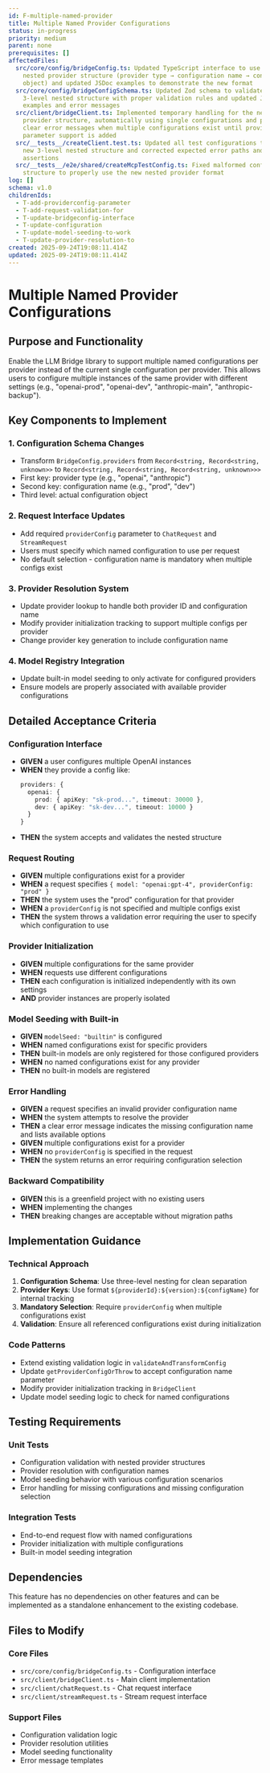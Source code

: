 ```yaml
---
id: F-multiple-named-provider
title: Multiple Named Provider Configurations
status: in-progress
priority: medium
parent: none
prerequisites: []
affectedFiles:
  src/core/config/bridgeConfig.ts: Updated TypeScript interface to use 3-level
    nested provider structure (provider type → configuration name → config
    object) and updated JSDoc examples to demonstrate the new format
  src/core/config/bridgeConfigSchema.ts: Updated Zod schema to validate the new
    3-level nested structure with proper validation rules and updated JSDoc
    examples and error messages
  src/client/bridgeClient.ts: Implemented temporary handling for the new nested
    provider structure, automatically using single configurations and providing
    clear error messages when multiple configurations exist until providerConfig
    parameter support is added
  src/__tests__/createClient.test.ts: Updated all test configurations to use the
    new 3-level nested structure and corrected expected error paths and test
    assertions
  src/__tests__/e2e/shared/createMcpTestConfig.ts: Fixed malformed configuration
    structure to properly use the new nested provider format
log: []
schema: v1.0
childrenIds:
  - T-add-providerconfig-parameter
  - T-add-request-validation-for
  - T-update-bridgeconfig-interface
  - T-update-configuration
  - T-update-model-seeding-to-work
  - T-update-provider-resolution-to
created: 2025-09-24T19:08:11.414Z
updated: 2025-09-24T19:08:11.414Z
---
```


# Multiple Named Provider Configurations

## Purpose and Functionality

Enable the LLM Bridge library to support multiple named configurations per provider instead of the current single configuration per provider. This allows users to configure multiple instances of the same provider with different settings (e.g., "openai-prod", "openai-dev", "anthropic-main", "anthropic-backup").

## Key Components to Implement

### 1. Configuration Schema Changes

- Transform `BridgeConfig.providers` from `Record<string, Record<string, unknown>>` to `Record<string, Record<string, Record<string, unknown>>>`
- First key: provider type (e.g., "openai", "anthropic")
- Second key: configuration name (e.g., "prod", "dev")
- Third level: actual configuration object

### 2. Request Interface Updates

- Add required `providerConfig` parameter to `ChatRequest` and `StreamRequest`
- Users must specify which named configuration to use per request
- No default selection - configuration name is mandatory when multiple configs exist

### 3. Provider Resolution System

- Update provider lookup to handle both provider ID and configuration name
- Modify provider initialization tracking to support multiple configs per provider
- Change provider key generation to include configuration name

### 4. Model Registry Integration

- Update built-in model seeding to only activate for configured providers
- Ensure models are properly associated with available provider configurations

## Detailed Acceptance Criteria

### Configuration Interface

- **GIVEN** a user configures multiple OpenAI instances
- **WHEN** they provide a config like:
  ```typescript
  providers: {
    openai: {
      prod: { apiKey: "sk-prod...", timeout: 30000 },
      dev: { apiKey: "sk-dev...", timeout: 10000 }
    }
  }
  ```
- **THEN** the system accepts and validates the nested structure

### Request Routing

- **GIVEN** multiple configurations exist for a provider
- **WHEN** a request specifies `{ model: "openai:gpt-4", providerConfig: "prod" }`
- **THEN** the system uses the "prod" configuration for that provider
- **WHEN** a `providerConfig` is not specified and multiple configs exist
- **THEN** the system throws a validation error requiring the user to specify which configuration to use

### Provider Initialization

- **GIVEN** multiple configurations for the same provider
- **WHEN** requests use different configurations
- **THEN** each configuration is initialized independently with its own settings
- **AND** provider instances are properly isolated

### Model Seeding with Built-in

- **GIVEN** `modelSeed: "builtin"` is configured
- **WHEN** named configurations exist for specific providers
- **THEN** built-in models are only registered for those configured providers
- **WHEN** no named configurations exist for any provider
- **THEN** no built-in models are registered

### Error Handling

- **GIVEN** a request specifies an invalid provider configuration name
- **WHEN** the system attempts to resolve the provider
- **THEN** a clear error message indicates the missing configuration name and lists available options
- **GIVEN** multiple configurations exist for a provider
- **WHEN** no `providerConfig` is specified in the request
- **THEN** the system returns an error requiring configuration selection

### Backward Compatibility

- **GIVEN** this is a greenfield project with no existing users
- **WHEN** implementing the changes
- **THEN** breaking changes are acceptable without migration paths

## Implementation Guidance

### Technical Approach

1. **Configuration Schema**: Use three-level nesting for clean separation
2. **Provider Keys**: Use format `${providerId}:${version}:${configName}` for internal tracking
3. **Mandatory Selection**: Require `providerConfig` when multiple configurations exist
4. **Validation**: Ensure all referenced configurations exist during initialization

### Code Patterns

- Extend existing validation logic in `validateAndTransformConfig`
- Update `getProviderConfigOrThrow` to accept configuration name parameter
- Modify provider initialization tracking in `BridgeClient`
- Update model seeding logic to check for named configurations

## Testing Requirements

### Unit Tests

- Configuration validation with nested provider structures
- Provider resolution with configuration names
- Model seeding behavior with various configuration scenarios
- Error handling for missing configurations and missing configuration selection

### Integration Tests

- End-to-end request flow with named configurations
- Provider initialization with multiple configurations
- Built-in model seeding integration

## Dependencies

This feature has no dependencies on other features and can be implemented as a standalone enhancement to the existing codebase.

## Files to Modify

### Core Files

- `src/core/config/bridgeConfig.ts` - Configuration interface
- `src/client/bridgeClient.ts` - Main client implementation
- `src/client/chatRequest.ts` - Chat request interface
- `src/client/streamRequest.ts` - Stream request interface

### Support Files

- Configuration validation logic
- Provider resolution utilities
- Model seeding functionality
- Error message templates

